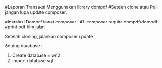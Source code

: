 #Laporan Transaksi Menggunakan library dompdf 
#Setelah clone atau Pull jangan lupa update composer.

#Instalasi Dompdf lewat composer :
#1. composer require dompdf/dompdf 
#print pdf blm jalan

Setelah cloning, jalankan composer update

Setting database :
1. Create database = wn2
2. import database.sql
